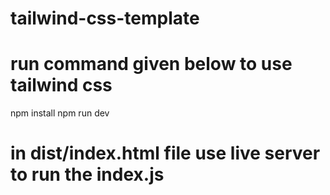 # tailwind-css-template

# run command given below to use tailwind css
npm install
npm run dev

# in dist/index.html file use live server to run the index.js
